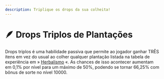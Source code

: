 ```yaml
---
description: Triplique os drops da sua colheita!
---
```


# 🪶 Drops Triplos de Plantações

Drops triplos é uma habilidade passiva que permite ao jogador ganhar TRÊS itens em vez do usual ao colher qualquer plantação listada na tabela de experiência em » [Herbalismo](./) «. As chances de isso acontecer aumentam em 0,1% por nível para um máximo de 50%, podendo se tornar 66,25% com bônus de sorte no nível 10000.&#x20;
